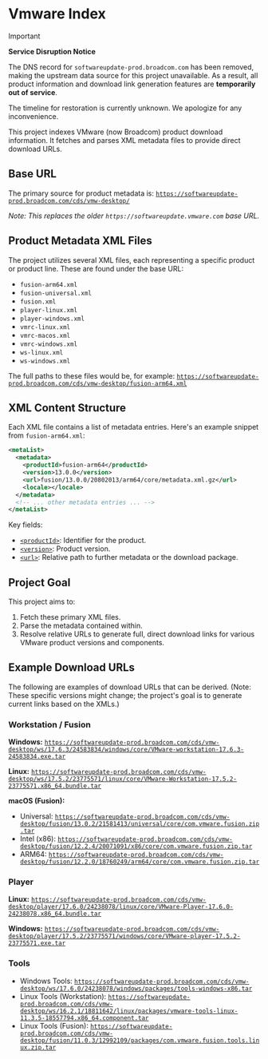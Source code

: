 # Vmware Index

> [!IMPORTANT]
> **Service Disruption Notice**
>
> The DNS record for `softwareupdate-prod.broadcom.com` has been removed, making the upstream data source for this project unavailable.
> As a result, all product information and download link generation features are **temporarily out of service**.
>
> The timeline for restoration is currently unknown. We apologize for any inconvenience.

This project indexes VMware (now Broadcom) product download information. It fetches and parses XML metadata files to provide direct download URLs.

## Base URL

The primary source for product metadata is:
[`https://softwareupdate-prod.broadcom.com/cds/vmw-desktop/`](https://softwareupdate-prod.broadcom.com/cds/vmw-desktop/)

_Note: This replaces the older `https://softwareupdate.vmware.com` base URL._

## Product Metadata XML Files

The project utilizes several XML files, each representing a specific product or product line. These are found under the base URL:

- `fusion-arm64.xml`
- `fusion-universal.xml`
- `fusion.xml`
- `player-linux.xml`
- `player-windows.xml`
- `vmrc-linux.xml`
- `vmrc-macos.xml`
- `vmrc-windows.xml`
- `ws-linux.xml`
- `ws-windows.xml`

The full paths to these files would be, for example:
[`https://softwareupdate-prod.broadcom.com/cds/vmw-desktop/fusion-arm64.xml`](https://softwareupdate-prod.broadcom.com/cds/vmw-desktop/fusion-arm64.xml)

## XML Content Structure

Each XML file contains a list of metadata entries. Here's an example snippet from `fusion-arm64.xml`:

```xml
<metaList>
  <metadata>
    <productId>fusion-arm64</productId>
    <version>13.0.0</version>
    <url>fusion/13.0.0/20802013/arm64/core/metadata.xml.gz</url>
    <locale></locale>
  </metadata>
  <!-- ... other metadata entries ... -->
</metaList>
```

Key fields:
- [`<productId>`](#): Identifier for the product.
- [`<version>`](#): Product version.
- [`<url>`](#): Relative path to further metadata or the download package.

## Project Goal

This project aims to:
1. Fetch these primary XML files.
2. Parse the metadata contained within.
3. Resolve relative URLs to generate full, direct download links for various VMware product versions and components.

## Example Download URLs

The following are examples of download URLs that can be derived. (Note: These specific versions might change; the project's goal is to generate current links based on the XMLs.)

### Workstation / Fusion

**Windows:**
[`https://softwareupdate-prod.broadcom.com/cds/vmw-desktop/ws/17.6.3/24583834/windows/core/VMware-workstation-17.6.3-24583834.exe.tar`](https://softwareupdate-prod.broadcom.com/cds/vmw-desktop/ws/17.6.3/24583834/windows/core/VMware-workstation-17.6.3-24583834.exe.tar)

**Linux:**
[`https://softwareupdate-prod.broadcom.com/cds/vmw-desktop/ws/17.5.2/23775571/linux/core/VMware-Workstation-17.5.2-23775571.x86_64.bundle.tar`](https://softwareupdate-prod.broadcom.com/cds/vmw-desktop/ws/17.5.2/23775571/linux/core/VMware-Workstation-17.5.2-23775571.x86_64.bundle.tar)

**macOS (Fusion):**
- Universal: [`https://softwareupdate-prod.broadcom.com/cds/vmw-desktop/fusion/13.0.2/21581413/universal/core/com.vmware.fusion.zip.tar`](https://softwareupdate-prod.broadcom.com/cds/vmw-desktop/fusion/13.0.2/21581413/universal/core/com.vmware.fusion.zip.tar)
- Intel (x86): [`https://softwareupdate-prod.broadcom.com/cds/vmw-desktop/fusion/12.2.4/20071091/x86/core/com.vmware.fusion.zip.tar`](https://softwareupdate-prod.broadcom.com/cds/vmw-desktop/fusion/12.2.4/20071091/x86/core/com.vmware.fusion.zip.tar)
- ARM64: [`https://softwareupdate-prod.broadcom.com/cds/vmw-desktop/fusion/12.2.0/18760249/arm64/core/com.vmware.fusion.zip.tar`](https://softwareupdate-prod.broadcom.com/cds/vmw-desktop/fusion/12.2.0/18760249/arm64/core/com.vmware.fusion.zip.tar)

### Player

**Linux:**
[`https://softwareupdate-prod.broadcom.com/cds/vmw-desktop/player/17.6.0/24238078/linux/core/VMware-Player-17.6.0-24238078.x86_64.bundle.tar`](https://softwareupdate-prod.broadcom.com/cds/vmw-desktop/player/17.6.0/24238078/linux/core/VMware-Player-17.6.0-24238078.x86_64.bundle.tar)

**Windows:**
[`https://softwareupdate-prod.broadcom.com/cds/vmw-desktop/player/17.5.2/23775571/windows/core/VMware-player-17.5.2-23775571.exe.tar`](https://softwareupdate-prod.broadcom.com/cds/vmw-desktop/player/17.5.2/23775571/windows/core/VMware-player-17.5.2-23775571.exe.tar)

### Tools

- Windows Tools: [`https://softwareupdate-prod.broadcom.com/cds/vmw-desktop/ws/17.6.0/24238078/windows/packages/tools-windows-x86.tar`](https://softwareupdate-prod.broadcom.com/cds/vmw-desktop/ws/17.6.0/24238078/windows/packages/tools-windows-x86.tar)
- Linux Tools (Workstation): [`https://softwareupdate-prod.broadcom.com/cds/vmw-desktop/ws/16.2.1/18811642/linux/packages/vmware-tools-linux-11.3.5-18557794.x86_64.component.tar`](https://softwareupdate-prod.broadcom.com/cds/vmw-desktop/ws/16.2.1/18811642/linux/packages/vmware-tools-linux-11.3.5-18557794.x86_64.component.tar)
- Linux Tools (Fusion): [`https://softwareupdate-prod.broadcom.com/cds/vmw-desktop/fusion/11.0.3/12992109/packages/com.vmware.fusion.tools.linux.zip.tar`](https://softwareupdate-prod.broadcom.com/cds/vmw-desktop/fusion/11.0.3/12992109/packages/com.vmware.fusion.tools.linux.zip.tar)